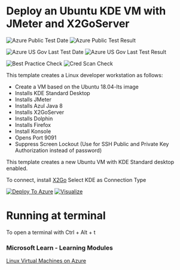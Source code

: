 # Deploy an Ubuntu KDE VM with JMeter and X2GoServer

![Azure Public Test Date](https://azurequickstartsservice.blob.core.windows.net/badges/101-ubuntu-mate-desktop-vscode/PublicLastTestDate.svg)
![Azure Public Test Result](https://azurequickstartsservice.blob.core.windows.net/badges/101-ubuntu-mate-desktop-vscode/PublicDeployment.svg)

![Azure US Gov Last Test Date](https://azurequickstartsservice.blob.core.windows.net/badges/101-ubuntu-mate-desktop-vscode/FairfaxLastTestDate.svg)
![Azure US Gov Last Test Result](https://azurequickstartsservice.blob.core.windows.net/badges/101-ubuntu-mate-desktop-vscode/FairfaxDeployment.svg)

![Best Practice Check](https://azurequickstartsservice.blob.core.windows.net/badges/101-ubuntu-mate-desktop-vscode/BestPracticeResult.svg)
![Cred Scan Check](https://azurequickstartsservice.blob.core.windows.net/badges/101-ubuntu-mate-desktop-vscode/CredScanResult.svg)

This template creates a Linux developer workstation as follows:

- Create a VM based on the Ubuntu 18.04-lts image 
- Installs KDE Standard Desktop
- Installs JMeter
- Installs Azul Java 8
- Installs X2GoServer
- Installs Dolphin
- Installs Firefox
- Install Konsole
- Opens Port 9091
- Suppress Screen Lockout (Use for SSH Public and Private Key Authorization instead of password)

This template creates a new Ubuntu VM with KDE Standard desktop enabled. 

To connect, install [X2Go](https://wiki.x2go.org/doku.php)
Select KDE as Connection Type
 
[![Deploy To Azure](https://raw.githubusercontent.com/codemonkeybot/azure-quickstart-templates/master/1-CONTRIBUTION-GUIDE/images/deploytoazure.svg?sanitize=true)](https://portal.azure.com/#create/Microsoft.Template/uri/https%3A%2F%2Fraw.githubusercontent.com%2Fcodemonkeybot%2Fazure-quickstart-templates%2Fmaster%2Fjmeter-ubuntu-kde-desktop%2Fazuredeploy.json)  [![Visualize](https://raw.githubusercontent.com/codemonkeybot/azure-quickstart-templates/master/1-CONTRIBUTION-GUIDE/images/visualizebutton.svg?sanitize=true)](http://armviz.io/#/?load=https%3A%2F%2Fraw.githubusercontent.com%2Fcodemonkeybot%2Fazure-quickstart-templates%2Fmaster%2Fjmeter-ubuntu-kde-desktop%2Fazuredeploy.json)

# Running at terminal 

To open a terminal with Ctrl + Alt + t

### Microsoft Learn - Learning Modules

[Linux Virtual Machines on Azure](https://docs.microsoft.com/en-us/learn/browse/?term=Linux%20Virtual%20Machine)
